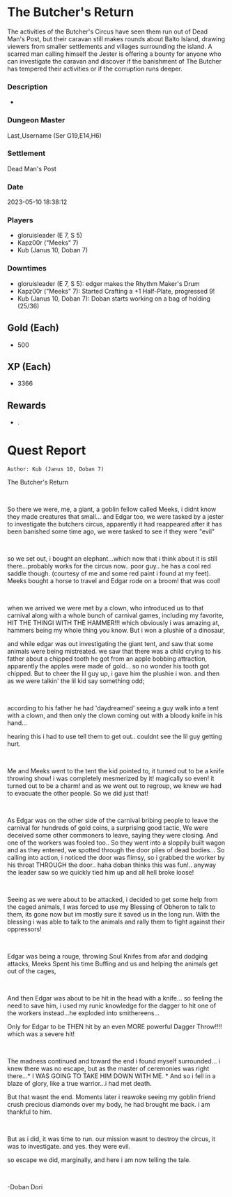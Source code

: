 # The Butcher's Return
The activities of the Butcher's Circus have seen them run out of Dead Man's Post, but their caravan still makes rounds about Balto Island, drawing viewers from smaller settlements and villages surrounding the island. A scarred man calling himself the Jester is offering a bounty for anyone who can investigate the caravan and discover if the banishment of The Butcher has tempered their activities or if the corruption runs deeper.
### Description
-
### Dungeon Master
Last_Username (Ser G19,E14,H6)
### Settlement
Dead Man's Post
### Date
2023-05-10 18:38:12
### Players
* gloruisleader (E 7, S 5)
* Kapz00r ("Meeks" 7)
* Kub (Janus 10, Doban 7)
### Downtimes
* gloruisleader (E 7, S 5): edger makes the Rhythm Maker's Drum
* Kapz00r ("Meeks" 7): Started Crafting a +1 Half-Plate, progressed 9!
* Kub (Janus 10, Doban 7): Doban starts working on a bag of holding (25/36)
## Gold (Each)
* 500
## XP (Each)
* 3366
## Rewards
* .
# Quest Report
`Author: Kub (Janus 10, Doban 7)`


The Butcher's Return

&nbsp;

So there we were, me, a giant, a goblin fellow called Meeks, i didnt know they made creatures that small... and Edgar too, we were tasked by a jester to investigate the butchers circus, apparently it had reappeared after it has been banished some time ago, we were tasked to see if they were "evil"

&nbsp;

so we set out, i bought an elephant...which now that i think about it is still there...probably works for the circus now.. poor guy.. he has a cool red saddle though. (courtesy of me and some red paint i found at my feet). Meeks bought a horse to travel and Edgar rode on a broom! that was cool!

&nbsp;

when we arrived we were met by a clown, who introduced us to that carnival along with a whole bunch of carnival games, including my favorite, HIT THE THINGI WITH THE HAMMER!!! which obviously i was amazing at, hammers being my whole thing you know. But i won a plushie of a dinosaur,

and while edgar was out investigating the giant tent, and saw that some animals were being mistreated. we saw that there was a child crying to his father about a chipped tooth he got from an apple bobbing attraction, apparently the apples were made of gold... so no wonder his tooth got chipped. But to cheer the lil guy up, i gave him the plushie i won. and then as we were talkin' the lil kid say something odd;

&nbsp;

according to his father he had 'daydreamed' seeing a guy walk into a tent with a clown, and then only the clown coming out with a bloody knife in his hand...

hearing this i had to use tell them to get out.. couldnt see the lil guy getting hurt.

&nbsp;

Me and Meeks went to the tent the kid pointed to, it turned out to be a knife throwing show! i was completely mesmerized by it! magically so even! it turned out to be a charm! and as we went out to regroup, we knew we had to evacuate the other people. So we did just that!

&nbsp;

As Edgar was on the other side of the carnival bribing people to leave the carnival for hundreds of gold coins, a surprising good tactic, We were deceived some other commoners to leave, saying they were closing. And one of the workers was fooled too.. So they went into a sloppily built wagon and as they entered, we spotted through the door piles of dead bodies... So calling into action, i noticed the door was flimsy, so i grabbed the worker by his throat THROUGH the door.. haha doban thinks this was fun!.. anyway the leader saw so we quickly tied him up and all hell broke loose!

&nbsp;

Seeing as we were about to be attacked, i decided to get some help from the caged animals, I was forced to use my Blessing of Obheron to talk to them, its gone now but im mostly sure it saved us in the long run. With the blessing i was able to talk to the animals and rally them to fight against their oppressors!

&nbsp;

Edgar was being a rouge, throwing Soul Knifes from afar and dodging attacks, Meeks Spent his time Buffing and us and helping the animals get out of the cages,

&nbsp;

And then Edgar was about to be hit in the head with a knife... so feeling the need to save him, i used my runic knowledge for the dagger to hit one of the workers instead...he exploded into smithereens...

Only for Edgar to be THEN hit by an even MORE powerful Dagger Throw!!!! which was a severe hit!

&nbsp;

The madness continued and toward the end i found myself surrounded... i knew there was no escape, but as the master of ceremonies was right there...* I WAS GOING TO TAKE HIM DOWN WITH ME. * And so i fell in a blaze of glory, like a true warrior...i had met death.

But that wasnt the end. Moments later i reawoke seeing my goblin friend crush precious diamonds over my body, he had brought me back. i am thankful to him.

&nbsp;

But as i did, it was time to run. our mission wasnt to destroy the circus, it was to investigate. and yes. they were evil.

so escape we did, marginally, and here i am now telling the tale.

&nbsp;

-Doban Dori
